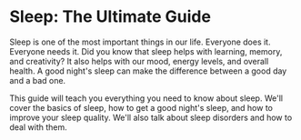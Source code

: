 # Sleep: The Ultimate Guide

Sleep is one of the most important things in our life. Everyone does it. Everyone needs it. Did you know that sleep helps with learning, memory, and creativity? It also helps with our mood, energy levels, and overall health. A good night's sleep can make the difference between a good day and a bad one.

This guide will teach you everything you need to know about sleep. We'll cover the basics of sleep, how to get a good night's sleep, and how to improve your sleep quality. We'll also talk about sleep disorders and how to deal with them.

<!-- More content coming soon! -->
